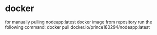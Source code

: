 # docker

for manually pulling nodeapp:latest docker image from repository run the following command:
docker pull docker.io/prince180294/nodeapp:latest
